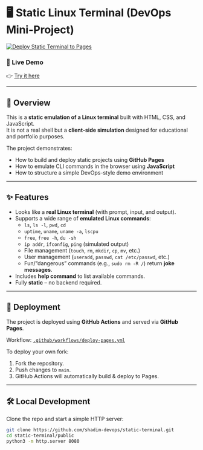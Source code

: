 # 🖥️ Static Linux Terminal (DevOps Mini-Project)

[![Deploy Static Terminal to Pages](https://github.com/shadim-devops/static-terminal/actions/workflows/deploy-pages.yml/badge.svg)](https://github.com/shadim-devops/static-terminal/actions/workflows/deploy-pages.yml)

### 🔗 Live Demo  
👉 [Try it here](https://shadim-devops.github.io/static-terminal/)

---

## 📌 Overview
This is a **static emulation of a Linux terminal** built with HTML, CSS, and JavaScript.  
It is not a real shell but a **client-side simulation** designed for educational and portfolio purposes.  

The project demonstrates:
- How to build and deploy static projects using **GitHub Pages**  
- How to emulate CLI commands in the browser using **JavaScript**  
- How to structure a simple DevOps-style demo environment  

---

## ✨ Features
- Looks like a **real Linux terminal** (with prompt, input, and output).  
- Supports a wide range of **emulated Linux commands**:
  - `ls`, `ls -l`, `pwd`, `cd`  
  - `uptime`, `uname`, `uname -a`, `lscpu`  
  - `free`, `free -h`, `du -sh`  
  - `ip addr`, `ifconfig`, `ping` (simulated output)  
  - File management (`touch`, `rm`, `mkdir`, `cp`, `mv`, etc.)  
  - User management (`useradd`, `passwd`, `cat /etc/passwd`, etc.)  
  - Fun/“dangerous” commands (e.g., `sudo rm -R /`) return **joke messages**.  
- Includes **help command** to list available commands.  
- Fully **static** – no backend required.  

---

## 🚀 Deployment
The project is deployed using **GitHub Actions** and served via **GitHub Pages**.

Workflow: [`.github/workflows/deploy-pages.yml`](.github/workflows/deploy-pages.yml)  

To deploy your own fork:
1. Fork the repository.  
2. Push changes to `main`.  
3. GitHub Actions will automatically build & deploy to Pages.  

---

## 🛠️ Local Development
Clone the repo and start a simple HTTP server:

```bash
git clone https://github.com/shadim-devops/static-terminal.git
cd static-terminal/public
python3 -m http.server 8080
